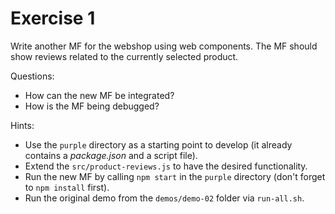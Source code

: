 # Exercise 1

Write another MF for the webshop using web components. The MF should show reviews related to the currently selected product.

Questions:

* How can the new MF be integrated?
* How is the MF being debugged?

Hints:

* Use the `purple` directory as a starting point to develop (it already contains a *package.json* and a script file).
* Extend the `src/product-reviews.js` to have the desired functionality.
* Run the new MF by calling `npm start` in the `purple` directory (don't forget to `npm install` first).
* Run the original demo from the `demos/demo-02` folder via `run-all.sh`.
